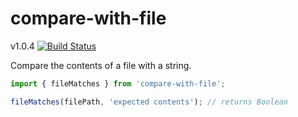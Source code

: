 # compare-with-file
v1.0.4 [![Build Status](https://travis-ci.org/reergymerej/compare-with-file.svg?branch=master)](https://travis-ci.org/reergymerej/compare-with-file)

Compare the contents of a file with a string.

```js
import { fileMatches } from 'compare-with-file';

fileMatches(filePath, 'expected contents'); // returns Boolean
```
